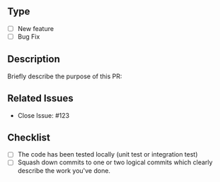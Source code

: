 
## Type
- [ ] New feature
- [ ] Bug Fix

## Description
Briefly describe the purpose of this PR:

## Related Issues
- Close Issue: #123

## Checklist
- [ ] The code has been tested locally (unit test or integration test)
- [ ] Squash down commits to one or two logical commits which clearly describe the work you've done.